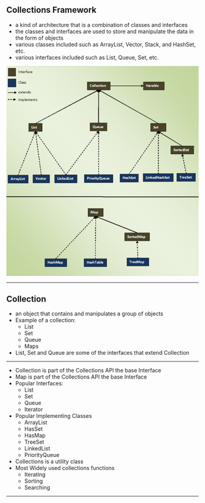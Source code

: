 ## Collections Framework
- a kind of architecture that is a combination of classes and interfaces
- the classes and interfaces are used to store and manipulate the data in the form of objects
- various classes included such as ArrayList, Vector, Stack, and HashSet, etc.
- various interfaces included such as List, Queue, Set, etc.

![Collection FrameWork](../img/collectframe.png)
_______________________________________

## Collection
- an object that contains and manipulates a group of objects
- Example of a collection:
    - List
    - Set
    - Queue
    - Maps
- List, Set and Queue are some of the interfaces that extend Collection
_____________________________





- Collection is part of the Collections API the base Interface
- Map is part of the Collections API the base Interface
- Popular Interfaces:
    - List
    - Set
    - Queue
    - Iterator
- Popular Implementing Classes
    - ArrayList
    - HasSet
    - HasMap
    - TreeSet
    - LinkedList
    - PriorityQueue
- Collections is a utility class
- Most Widely used collections functions
    - Iterating
    - Sorting
    - Searching
_____________________